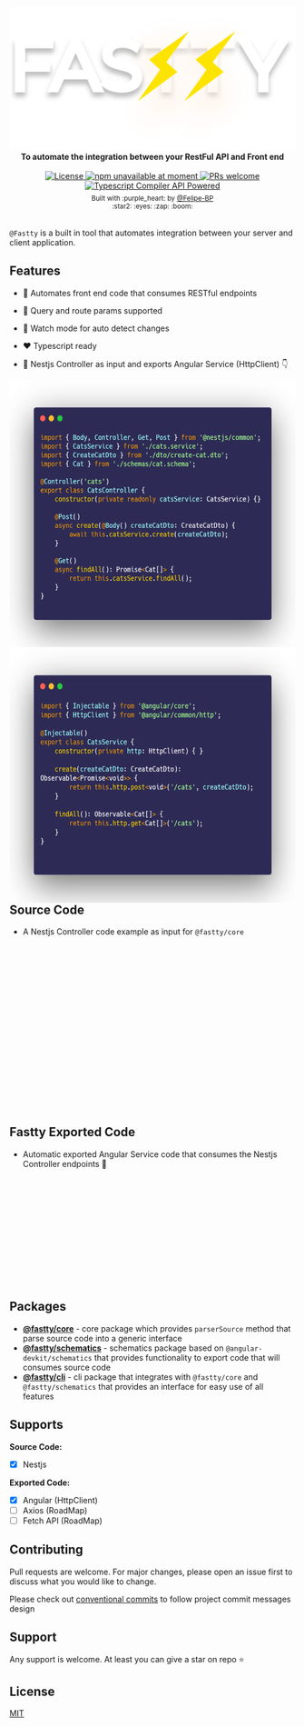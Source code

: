 <div align="center">
  <img src="assets/logo/fast-text.svg" alt="Fastty package logo" />
</div>
<div align="center">
  <strong>
To automate the integration between your RestFul API and Front end</strong>
</div>

<br />

<div align="center">
  <a href="https://github.com/Fastty/fastty/blob/develop/LICENSE">
    <img src="https://img.shields.io/github/license/Fastty/fastty" alt="License" />
  </a>
  <a href="https://github.com/Fastty/fastty">
    <img src="https://img.shields.io/badge/npm-unavailable-red" alt="npm unavailable at moment" />
  </a>
  <a href="http://makeapullrequest.com">
    <img src="https://img.shields.io/badge/PRs-welcome-brightgreen.svg" alt="PRs welcome" />
  </a>
  <a href="https://github.com/Microsoft/TypeScript/wiki/Using-the-Compiler-API">
    <img src="https://img.shields.io/badge/-powered-green?style=social&logo=typescript" alt="Typescript Compiler API Powered" />
  </a>
</div>

<div align="center">
  <sub>Built with :purple_heart: by
  <a href="https://github.com/Felipe-BP">@Felipe-BP</a>
  <div align="center">
    :star2: :eyes: :zap: :boom:
  </div>
</div>

<br />

`@Fastty` is a built in tool that automates integration between your server and client application.

## Features

- :electric_plug: Automates front end code that consumes RESTful endpoints

- :space_invader: Query and route params supported
  
- :eyes: Watch mode for auto detect changes

- :heart: Typescript ready

- :mag_right: Nestjs Controller as input and exports Angular Service (HttpClient) :point_down:


<img align="left" width="550" height="470" src="assets/code-images/nestjs-source.png" alt="NestJS Controller Code as input for the package" /> <img align="right" width="550" height="450" src="assets/code-images/angular-exported.png" alt="Angular Service Code exported by package" />

## Source Code

- A Nestjs Controller code example as input for `@fastty/core`

<br/>
<br/>
<br/>
<br/>
<br/>
<br/>
<br/>
<br/>
<br/>
<br/>
<br/>
<br/>
<br/>
<br/>
<br/>
<br/>
<br/>

## Fastty Exported Code

- Automatic exported Angular Service code that consumes the Nestjs Controller endpoints :tada:

<br/>
<br/>
<br/>
<br/>
<br/>
<br/>
<br/>
<br/>
<br/>
<br/>
<br/>

## Packages

- [**@fastty/core**](#) - core package which provides `parserSource` method that parse source code into a generic interface
- [**@fastty/schematics**](#) - schematics package based on `@angular-devkit/schematics` that provides functionality to export code that will consumes source code
- [**@fastty/cli**](#) - cli package that integrates with `@fastty/core` and `@fastty/schematics` that provides an interface for easy use of all features

## Supports
<strong>Source Code:</strong>
- [x] Nestjs

<strong>Exported Code:</strong>
- [x] Angular (HttpClient)
- [ ] Axios (RoadMap)
- [ ] Fetch API (RoadMap)

## Contributing
Pull requests are welcome. For major changes, please open an issue first to discuss what you would like to change.

Please check out [conventional commits](https://www.conventionalcommits.org/en/v1.0.0/) to follow project commit messages design

## Support

Any support is welcome. At least you can give a star on repo :star:

## License

[MIT](LICENSE)
